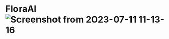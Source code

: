 # FloraAI![Screenshot from 2023-07-11 11-13-16](https://github.com/kwade4/FloraAI/assets/48563808/3cb81179-23d9-4fe3-95c4-18dd9205cf42)

